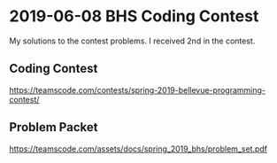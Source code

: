 # 2019-06-08 BHS Coding Contest

My solutions to the contest problems. I received 2nd in the contest.

## Coding Contest 
https://teamscode.com/contests/spring-2019-bellevue-programming-contest/

## Problem Packet
https://teamscode.com/assets/docs/spring_2019_bhs/problem_set.pdf
